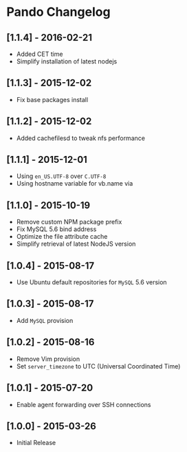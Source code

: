 # Pando Changelog

## [1.1.4] - 2016-02-21

* Added CET time
* Simplify installation of latest nodejs

## [1.1.3] - 2015-12-02

* Fix base packages install

## [1.1.2] - 2015-12-02

* Added cachefilesd to tweak nfs performance

## [1.1.1] - 2015-12-01

* Using `en_US.UTF-8` over `C.UTF-8`
* Using hostname variable for vb.name via

## [1.1.0] - 2015-10-19

* Remove custom NPM package prefix
* Fix MySQL 5.6 bind address
* Optimize the file attribute cache
* Simplify retrieval of latest NodeJS version

## [1.0.4] - 2015-08-17

* Use Ubuntu default repositories for `MySQL` 5.6 version

## [1.0.3] - 2015-08-17

* Add `MySQL` provision

## [1.0.2] - 2015-08-16

* Remove Vim provision
* Set `server_timezone` to UTC (Universal Coordinated Time)

## [1.0.1] - 2015-07-20

* Enable agent forwarding over SSH connections

## [1.0.0] - 2015-03-26

* Initial Release
